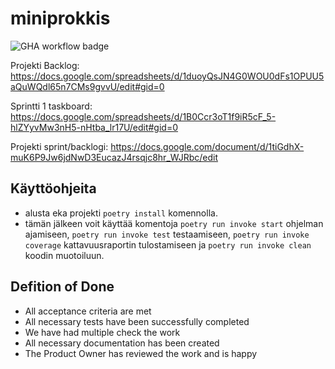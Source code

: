 # miniprokkis

![GHA workflow badge](https://github.com/tfhuhtal/miniprokkis/workflows/CI/badge.svg)

Projekti Backlog:
https://docs.google.com/spreadsheets/d/1duoyQsJN4G0WOU0dFs1OPUU5aQuWQdl65n7CMs9gvvU/edit#gid=0

Sprintti 1 taskboard:
https://docs.google.com/spreadsheets/d/1B0Ccr3oT1f9iR5cF_5-hlZYyvMw3nH5-nHtba_lr17U/edit#gid=0

Projekti sprint/backlogi:
https://docs.google.com/document/d/1tiGdhX-muK6P9Jw6jdNwD3EucazJ4rsqjc8hr_WJRbc/edit


## Käyttöohjeita

- alusta eka projekti ```poetry install``` komennolla.
- tämän jälkeen voit käyttää komentoja ```poetry run invoke start``` ohjelman ajamiseen, ```poetry run invoke test``` testaamiseen, ```poetry run invoke coverage``` kattavuusraportin tulostamiseen ja ```poetry run invoke clean``` koodin muotoiluun.

## Defition of Done
  - All acceptance criteria are met
  - All necessary tests have been successfully completed
  - We have had multiple check the work
  - All necessary documentation has been created
  - The Product Owner has reviewed the work and is happy

